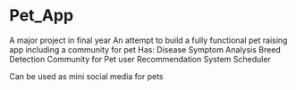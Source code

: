 # Pet_App

A major project in final year
An attempt to build a fully functional pet raising app including a community for pet
Has:
Disease Symptom Analysis
Breed Detection
Community for Pet user
Recommendation System
Scheduler

Can be used as mini social media for pets
